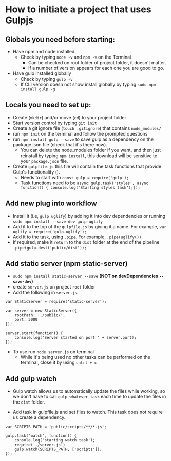 # How to initiate a project that uses Gulpjs

## Globals you need before starting:

* Have npm and node installed
    * Check by typing `node -v` and `npm -v` on the Terminal
        * Can be checked on root folder of project folder, it doesn't matter. 
        * If a number of version appears for each one you are good to go.
* Have gulp installed globally
    * Check by typing `gulp -v`
    * If CLI version doesn not show install globally by typing `sudo npm install gulp -g`

## Locals you need to set up:

* Create (`mkdir`) and/or move (`cd`) to your project folder
* Start version control by typing `git init`
* Create a git ignore file (`touch .gitignore`) that contains `node_modules/`
* run `npm init` on the terminal and follow the prompted questions
* run `npm install gulp --save` to save gulp as a dependency on the package.json file (check that it's there now).
    * You can delete the node_modules folder if you want, and then just reinstall by typing `npm install`, this download will be sensitive to your `package.json` file.
* Create `gulpfile.js` this file will contain the task functions that provide Gulp's functionality ().
    * Needs to start with `const gulp = require('gulp');`
    * Task functions need to be `async`:
    `gulp.task('styles', async function() {
    console.log('Starting styles task');});`

## Add new plug into workflow

* Install it (i.e, `gulp uglify`) by adding it into dev dependencies or running `sudo npm install --save-dev gulp-uglify`
* Add it to the top of the `gulpfile.js` by giving it a name. For example, `var uglify = require('gulp-uglify');`
* Add it to the task, using `.pipe`. For example, `.pipe(uglify())`.
* If required, make it `return` to the `dist` folder at the end of the pipeline `.pipe(gulp.dest('public/dist'));`

## Add static server (npm static-server)

* `sudo npm install static-server --save` **(NOT on devDependencies `--save-dev`)**
* create `server.js` on project `root` folder
* Add the following in `server.js`:
```
var StaticServer = require('static-server');

var server = new StaticServer({
    rootPath: './public/',
    port: 3000
});

server.start(function() {
    console.log('Server started on port ' + server.port);
});
``` 
* To use run `node server.js` on terminal
    * While it's being used no other tasks can be performed on the terminal, close it by using `cntrl + c`

## Add gulp watch

* Gulp watch allows us to automatically update the files while working, so we don't have to call `gulp whatever-task` each time to update the files in the `dist` folder.

* Add task in gulpfile.js and set files to watch. This task does not require us create a dependency.
```
var SCRIPTS_PATH = 'public/scripts/**/*.js';

gulp.task('watch', function() {
    console.log('starting watch task');
    require('./server.js')
    gulp.watch(SCRIPTS_PATH, ['scripts']);
});
```



